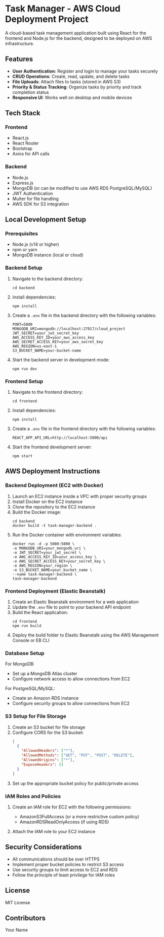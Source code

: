 # Task Manager - AWS Cloud Deployment Project

A cloud-based task management application built using React for the frontend and Node.js for the backend, designed to be deployed on AWS infrastructure.

## Features

- **User Authentication**: Register and login to manage your tasks securely
- **CRUD Operations**: Create, read, update, and delete tasks
- **File Uploads**: Attach files to tasks (stored in AWS S3)
- **Priority & Status Tracking**: Organize tasks by priority and track completion status
- **Responsive UI**: Works well on desktop and mobile devices

## Tech Stack

### Frontend
- React.js
- React Router
- Bootstrap
- Axios for API calls

### Backend
- Node.js
- Express.js
- MongoDB (or can be modified to use AWS RDS PostgreSQL/MySQL)
- JWT Authentication
- Multer for file handling
- AWS SDK for S3 integration

## Local Development Setup

### Prerequisites
- Node.js (v14 or higher)
- npm or yarn
- MongoDB instance (local or cloud)

### Backend Setup
1. Navigate to the backend directory:
   ```
   cd backend
   ```

2. Install dependencies:
   ```
   npm install
   ```

3. Create a `.env` file in the backend directory with the following variables:
   ```
   PORT=5000
   MONGODB_URI=mongodb://localhost:27017/cloud_project
   JWT_SECRET=your_jwt_secret_key
   AWS_ACCESS_KEY_ID=your_aws_access_key
   AWS_SECRET_ACCESS_KEY=your_aws_secret_key
   AWS_REGION=us-east-1
   S3_BUCKET_NAME=your-bucket-name
   ```

4. Start the backend server in development mode:
   ```
   npm run dev
   ```

### Frontend Setup
1. Navigate to the frontend directory:
   ```
   cd frontend
   ```

2. Install dependencies:
   ```
   npm install
   ```

3. Create a `.env` file in the frontend directory with the following variables:
   ```
   REACT_APP_API_URL=http://localhost:5000/api
   ```

4. Start the frontend development server:
   ```
   npm start
   ```

## AWS Deployment Instructions

### Backend Deployment (EC2 with Docker)

1. Launch an EC2 instance inside a VPC with proper security groups
2. Install Docker on the EC2 instance
3. Clone the repository to the EC2 instance
4. Build the Docker image:
   ```
   cd backend
   docker build -t task-manager-backend .
   ```
5. Run the Docker container with environment variables:
   ```
   docker run -d -p 5000:5000 \
   -e MONGODB_URI=your_mongodb_uri \
   -e JWT_SECRET=your_jwt_secret \
   -e AWS_ACCESS_KEY_ID=your_access_key \
   -e AWS_SECRET_ACCESS_KEY=your_secret_key \
   -e AWS_REGION=your_region \
   -e S3_BUCKET_NAME=your_bucket_name \
   --name task-manager-backend \
   task-manager-backend
   ```

### Frontend Deployment (Elastic Beanstalk)

1. Create an Elastic Beanstalk environment for a web application
2. Update the `.env` file to point to your backend API endpoint
3. Build the React application:
   ```
   cd frontend
   npm run build
   ```
4. Deploy the build folder to Elastic Beanstalk using the AWS Management Console or EB CLI

### Database Setup

For MongoDB:
- Set up a MongoDB Atlas cluster
- Configure network access to allow connections from EC2

For PostgreSQL/MySQL:
- Create an Amazon RDS instance
- Configure security groups to allow connections from EC2

### S3 Setup for File Storage

1. Create an S3 bucket for file storage
2. Configure CORS for the S3 bucket:
   ```json
   [
     {
       "AllowedHeaders": ["*"],
       "AllowedMethods": ["GET", "PUT", "POST", "DELETE"],
       "AllowedOrigins": ["*"],
       "ExposeHeaders": []
     }
   ]
   ```
3. Set up the appropriate bucket policy for public/private access

### IAM Roles and Policies

1. Create an IAM role for EC2 with the following permissions:
   - AmazonS3FullAccess (or a more restrictive custom policy)
   - AmazonRDSReadOnlyAccess (if using RDS)
   
2. Attach the IAM role to your EC2 instance

## Security Considerations

- All communications should be over HTTPS
- Implement proper bucket policies to restrict S3 access
- Use security groups to limit access to EC2 and RDS
- Follow the principle of least privilege for IAM roles

## License

MIT License

## Contributors

Your Name 